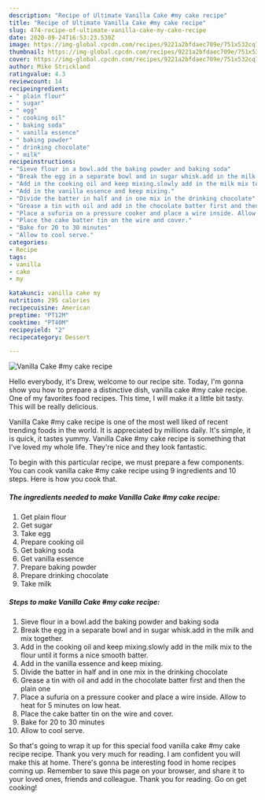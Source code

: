```yaml
---
description: "Recipe of Ultimate Vanilla Cake #my cake recipe"
title: "Recipe of Ultimate Vanilla Cake #my cake recipe"
slug: 474-recipe-of-ultimate-vanilla-cake-my-cake-recipe
date: 2020-09-24T16:53:23.530Z
image: https://img-global.cpcdn.com/recipes/9221a2bfdaec709e/751x532cq70/vanilla-cake-my-cake-recipe-recipe-main-photo.jpg
thumbnail: https://img-global.cpcdn.com/recipes/9221a2bfdaec709e/751x532cq70/vanilla-cake-my-cake-recipe-recipe-main-photo.jpg
cover: https://img-global.cpcdn.com/recipes/9221a2bfdaec709e/751x532cq70/vanilla-cake-my-cake-recipe-recipe-main-photo.jpg
author: Mike Strickland
ratingvalue: 4.3
reviewcount: 14
recipeingredient:
- " plain flour"
- " sugar"
- " egg"
- " cooking oil"
- " baking soda"
- " vanilla essence"
- " baking powder"
- " drinking chocolate"
- " milk"
recipeinstructions:
- "Sieve flour in a bowl.add the baking powder and baking soda"
- "Break the egg in a separate bowl and in sugar whisk.add in the milk and mix together."
- "Add in the cooking oil and keep mixing.slowly add in the milk mix to the flour until it forms a nice smooth batter."
- "Add in the vanilla essence and keep mixing."
- "Divide the batter in half and in one mix in the drinking chocolate"
- "Grease a tin with oil and add in the chocolate batter first and then the plain one"
- "Place a sufuria on a pressure cooker and place a wire inside. Allow to heat for 5 minutes on low heat."
- "Place the cake batter tin on the wire and cover."
- "Bake for 20 to 30 minutes"
- "Allow to cool serve."
categories:
- Recipe
tags:
- vanilla
- cake
- my

katakunci: vanilla cake my 
nutrition: 295 calories
recipecuisine: American
preptime: "PT12M"
cooktime: "PT40M"
recipeyield: "2"
recipecategory: Dessert

---
```



![Vanilla Cake #my cake recipe](https://img-global.cpcdn.com/recipes/9221a2bfdaec709e/751x532cq70/vanilla-cake-my-cake-recipe-recipe-main-photo.jpg)

Hello everybody, it's Drew, welcome to our recipe site. Today, I'm gonna show you how to prepare a distinctive dish, vanilla cake #my cake recipe. One of my favorites food recipes. This time, I will make it a little bit tasty. This will be really delicious.



Vanilla Cake #my cake recipe is one of the most well liked of recent trending foods in the world. It is appreciated by millions daily. It's simple, it is quick, it tastes yummy. Vanilla Cake #my cake recipe is something that I've loved my whole life. They're nice and they look fantastic.


To begin with this particular recipe, we must prepare a few components. You can cook vanilla cake #my cake recipe using 9 ingredients and 10 steps. Here is how you cook that.

<!--inarticleads1-->

##### The ingredients needed to make Vanilla Cake #my cake recipe:

1. Get  plain flour
1. Get  sugar
1. Take  egg
1. Prepare  cooking oil
1. Get  baking soda
1. Get  vanilla essence
1. Prepare  baking powder
1. Prepare  drinking chocolate
1. Take  milk




<!--inarticleads2-->

##### Steps to make Vanilla Cake #my cake recipe:

1. Sieve flour in a bowl.add the baking powder and baking soda
1. Break the egg in a separate bowl and in sugar whisk.add in the milk and mix together.
1. Add in the cooking oil and keep mixing.slowly add in the milk mix to the flour until it forms a nice smooth batter.
1. Add in the vanilla essence and keep mixing.
1. Divide the batter in half and in one mix in the drinking chocolate
1. Grease a tin with oil and add in the chocolate batter first and then the plain one
1. Place a sufuria on a pressure cooker and place a wire inside. Allow to heat for 5 minutes on low heat.
1. Place the cake batter tin on the wire and cover.
1. Bake for 20 to 30 minutes
1. Allow to cool serve.




So that's going to wrap it up for this special food vanilla cake #my cake recipe recipe. Thank you very much for reading. I am confident you will make this at home. There's gonna be interesting food in home recipes coming up. Remember to save this page on your browser, and share it to your loved ones, friends and colleague. Thank you for reading. Go on get cooking!
